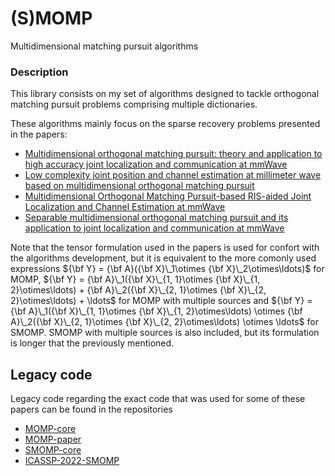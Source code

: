 # (S)MOMP
 Multidimensional matching pursuit algorithms

### Description
This library consists on my set of algorithms designed to tackle orthogonal matching pursuit problems comprising multiple dictionaries.

These algorithms mainly focus on the sparse recovery problems presented in the papers:

- [Multidimensional orthogonal matching pursuit: theory and application to high accuracy joint localization and communication at mmWave](https://arxiv.org/pdf/2208.11600.pdf)
- [Low complexity joint position and channel estimation at millimeter wave based on multidimensional orthogonal matching pursuit](https://arxiv.org/pdf/2204.03424.pdf)
- [Multidimensional Orthogonal Matching Pursuit-based RIS-aided Joint Localization and Channel Estimation at mmWave](https://arxiv.org/pdf/2203.13327.pdf)
- [Separable multidimensional orthogonal matching pursuit and its application to joint localization and communication at mmWave](https://arxiv.org/pdf/2210.17450.pdf)

Note that the tensor formulation used in the papers is used for confort with the algorithms development, but it is equivalent to the more comonly used expressions ${\bf Y} = {\bf A}({\bf X}\_1\otimes {\bf X}\_2\otimes\ldots)$ for MOMP, ${\bf Y} = {\bf A}\_1({\bf X}\_{1, 1}\otimes {\bf X}\_{1, 2}\otimes\ldots) + {\bf A}\_2({\bf X}\_{2, 1}\otimes {\bf X}\_{2, 2}\otimes\ldots) + \ldots$ for MOMP with multiple sources and ${\bf Y} = {\bf A}\_1({\bf X}\_{1, 1}\otimes {\bf X}\_{1, 2}\otimes\ldots) \otimes {\bf A}\_2({\bf X}\_{2, 1}\otimes {\bf X}\_{2, 2}\otimes\ldots) \otimes \ldots$ for SMOMP. SMOMP with multiple sources is also included, but its formulation is longer that the previously mentioned.

## Legacy code
Legacy code regarding the exact code that was used for some of these papers can be found in the repositories
- [MOMP-core](https://github.com/WiSeCom-Lab/MOMP-core)
- [MOMP-paper](https://github.com/WiSeCom-Lab/MOMP-paper)
- [SMOMP-core](https://github.com/WiSeCom-Lab/SMOMP-core)
- [ICASSP-2022-SMOMP](https://github.com/WiSeCom-Lab/ICASSP-2022-SMOMP)

